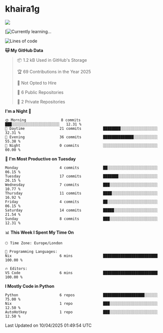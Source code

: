 # khaira1g

![](https://komarev.com/ghpvc/?username=khaira1g)

[![Currently learning...](https://github-readme-tech-stack.vercel.app/api/cards?title=Currently+learning...&lineCount=1&line1=python%2Cpython%2Cfff100%3Bhtml5%2Chtml5%2Cff5800%3Bcss%2Ccss%2C00e0ff%3Bjavascript%2Cjavascript%2Cfff100%3B)

<!--START_SECTION:waka-->
![Lines of code](https://img.shields.io/badge/From%20Hello%20World%20I%27ve%20Written-4.7%20thousand%20lines%20of%20code-blue)

**🐱 My GitHub Data** 

> 📦 1.2 kB Used in GitHub's Storage 
 > 
> 🏆 69 Contributions in the Year 2025
 > 
> 🚫 Not Opted to Hire
 > 
> 📜 6 Public Repositories 
 > 
> 🔑 2 Private Repositories 
 > 
**I'm a Night 🦉** 

```text
🌞 Morning                8 commits           ███░░░░░░░░░░░░░░░░░░░░░░   12.31 % 
🌆 Daytime                21 commits          ████████░░░░░░░░░░░░░░░░░   32.31 % 
🌃 Evening                36 commits          ██████████████░░░░░░░░░░░   55.38 % 
🌙 Night                  0 commits           ░░░░░░░░░░░░░░░░░░░░░░░░░   00.00 % 
```
📅 **I'm Most Productive on Tuesday** 

```text
Monday                   4 commits           ██░░░░░░░░░░░░░░░░░░░░░░░   06.15 % 
Tuesday                  17 commits          ███████░░░░░░░░░░░░░░░░░░   26.15 % 
Wednesday                7 commits           ███░░░░░░░░░░░░░░░░░░░░░░   10.77 % 
Thursday                 11 commits          ████░░░░░░░░░░░░░░░░░░░░░   16.92 % 
Friday                   4 commits           ██░░░░░░░░░░░░░░░░░░░░░░░   06.15 % 
Saturday                 14 commits          █████░░░░░░░░░░░░░░░░░░░░   21.54 % 
Sunday                   8 commits           ███░░░░░░░░░░░░░░░░░░░░░░   12.31 % 
```


📊 **This Week I Spent My Time On** 

```text
🕑︎ Time Zone: Europe/London

💬 Programming Languages: 
Nix                      6 mins              █████████████████████████   100.00 % 

🔥 Editors: 
VS Code                  6 mins              █████████████████████████   100.00 % 
```

**I Mostly Code in Python** 

```text
Python                   6 repos             ███████████████████░░░░░░   75.00 % 
Nix                      1 repo              ███░░░░░░░░░░░░░░░░░░░░░░   12.50 % 
AutoHotkey               1 repo              ███░░░░░░░░░░░░░░░░░░░░░░   12.50 % 
```




 Last Updated on 10/04/2025 01:49:54 UTC
<!--END_SECTION:waka-->
